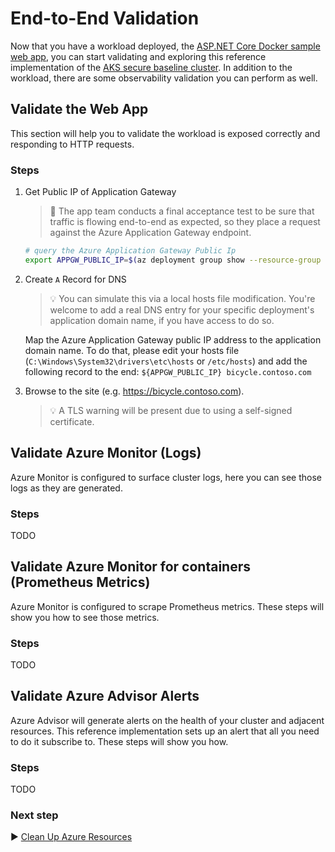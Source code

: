# End-to-End Validation

Now that you have a workload deployed, the [ASP.NET Core Docker sample web app](./09-workload), you can start validating and exploring this reference implementation of the [AKS secure baseline cluster](./). In addition to the workload, there are some observability validation you can perform as well.

## Validate the Web App

This section will help you to validate the workload is exposed correctly and responding to HTTP requests.

### Steps

1. Get Public IP of Application Gateway

    > :book: The app team conducts a final acceptance test to be sure that traffic is flowing end-to-end as expected, so they place a request against the Azure Application Gateway endpoint.

    ```bash
    # query the Azure Application Gateway Public Ip
    export APPGW_PUBLIC_IP=$(az deployment group show --resource-group rg-enterprise-networking-spokes -n spoke-BU0001A0008 --query properties.outputs.appGwPublicIpAddress.value -o tsv)
    ```

1. Create `A` Record for DNS

    > :bulb: You can simulate this via a local hosts file modification. You're welcome to add a real DNS entry for your specific deployment's application domain name, if you have access to do so.

    Map the Azure Application Gateway public IP address to the application domain name. To do that, please edit your hosts file (`C:\Windows\System32\drivers\etc\hosts` or `/etc/hosts`) and add the following record to the end: `${APPGW_PUBLIC_IP} bicycle.contoso.com`

1. Browse to the site (e.g. <https://bicycle.contoso.com>).

    > :bulb: A TLS warning will be present due to using a self-signed certificate.

## Validate Azure Monitor (Logs)

Azure Monitor is configured to surface cluster logs, here you can see those logs as they are generated.

### Steps

TODO

## Validate Azure Monitor for containers (Prometheus Metrics)

Azure Monitor is configured to scrape Prometheus metrics. These steps will show you how to see those metrics.

### Steps

TODO

## Validate Azure Advisor Alerts

Azure Advisor will generate alerts on the health of your cluster and adjacent resources. This reference implementation sets up an alert that all you need to do it subscribe to. These steps will show you how.

### Steps

TODO

### Next step

:arrow_forward: [Clean Up Azure Resources](./11-cleanup.md)
